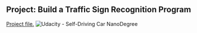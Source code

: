## Project: Build a Traffic Sign Recognition Program
[Project file.](https://github.com/rentonhsu/DL_Traffic-sign-classifier-/blob/master/Traffic_Sign_Classifier_ver02.ipynb)
![Udacity - Self-Driving Car NanoDegree](http://imageshack.com/a/img924/3872/k8YvmZ.jpg)


